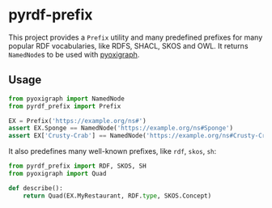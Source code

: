 # pyrdf-prefix

This project provides a `Prefix` utility and many predefined prefixes for many popular RDF vocabularies, like RDFS, SHACL, SKOS and OWL.
It returns `NamedNode`s to be used with [pyoxigraph].

[pyoxigraph]: https://github.com/oxigraph/oxigraph

## Usage

```py
from pyoxigraph import NamedNode
from pyrdf_prefix import Prefix

EX = Prefix('https://example.org/ns#')
assert EX.Sponge == NamedNode('https://example.org/ns#Sponge')
assert EX['Crusty-Crab'] == NamedNode('https://example.org/ns#Crusty-Crab')
```

It also predefines many well-known prefixes, like `rdf`, `skos`, `sh`:

```py
from pyrdf_prefix import RDF, SKOS, SH
from pyoxigraph import Quad

def describe():
    return Quad(EX.MyRestaurant, RDF.type, SKOS.Concept)
```
